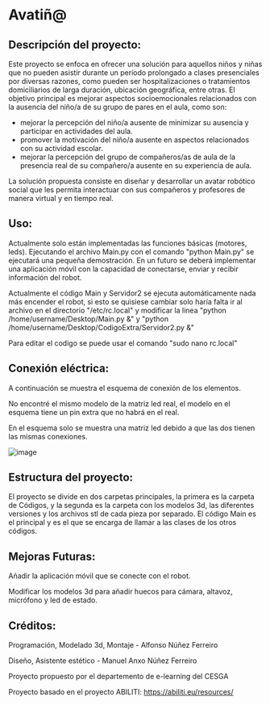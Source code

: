 # Avatiñ@

## Descripción del proyecto:

Este proyecto se enfoca en ofrecer una solución para aquellos niños y niñas que no pueden asistir durante un período prolongado a clases presenciales por diversas razones, como pueden ser  hospitalizaciones o tratamientos domiciliarios de larga duración, ubicación geográfica, entre otras. 
El objetivo principal es mejorar aspectos socioemocionales relacionados con la ausencia del niño/a de su grupo de pares en el aula, como son:
- mejorar la percepción del niño/a ausente de minimizar su ausencia y participar en actividades del aula.
- promover la motivación del niño/a ausente en aspectos relacionados con su actividad escolar. 
- mejorar la percepción del grupo de compañeros/as de aula de la presencia real de su compañero/a ausente en su experiencia de aula.

La solución propuesta consiste en diseñar y desarrollar un avatar robótico social que les permita interactuar con sus compañeros y profesores de manera virtual y en tiempo real.


## Uso:

Actualmente solo están implementadas las funciones básicas (motores, leds). Ejecutando el archivo Main.py con el comando "python Main.py" se ejecutará una pequeña demostración. En un futuro se deberá implementar una aplicación móvil con la capacidad de conectarse, enviar y recibir información del robot.

Actualmente el código Main y Servidor2 se ejecuta automáticamente nada más encender el robot, si esto se quisiese cambiar solo haría falta ir al archivo en el directorio "/etc/rc.local" y modificar la linea "python /home/username/Desktop/Main.py &" y "python /home/username/Desktop/CodigoExtra/Servidor2.py &"

Para editar el codigo se puede usar el comando "sudo nano rc.local"


## Conexión eléctrica:

A continuación se muestra el esquema de conexión de los elementos.

No encontré el mismo modelo de la matriz led real, el modelo en el esquema tiene un pin extra que no habrá en el real.

En el esquema solo se muestra una matriz led debido a que las dos tienen las mismas conexiones.

![image](https://github.com/Alfnunfer/Avati-/assets/61046182/6d983c73-6066-48da-944a-8fb766632074)


## Estructura del proyecto:

El proyecto se divide en dos carpetas principales, la primera es la carpeta de Códigos, y la segunda es la carpeta con los modelos 3d, las diferentes versiones y los archivos stl de cada pieza por separado.
El código Main es el principal y es el que se encarga de llamar a las clases de los otros códigos.


## Mejoras Futuras:

Añadir la aplicación móvil que se conecte con el robot.

Modificar los modelos 3d para añadir huecos para cámara, altavoz, micrófono y led de estado.


## Créditos:

Programación, Modelado 3d, Montaje - Alfonso Núñez Ferreiro

Diseño, Asistente estético - Manuel Anxo Núñez Ferreiro

Proyecto propuesto por el departemento de e-learning del CESGA

Proyecto basado en el proyecto ABILITI:
https://abiliti.eu/resources/
